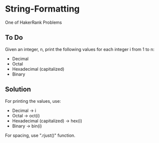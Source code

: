 # String-Formatting
One of HakerRank Problems

## To Do
Given an integer, n, print the following values for each integer i from 1 to n:
- Decimal
- Octal
- Hexadecimal (capitalized)
- Binary

## Solution
For printing the values, use:
- Decimal -> i
- Octal -> oct(i)
- Hexadecimal (capitalized) -> hex(i)
- Binary -> bin(i)

For spacing, use ".rjust()" function.
